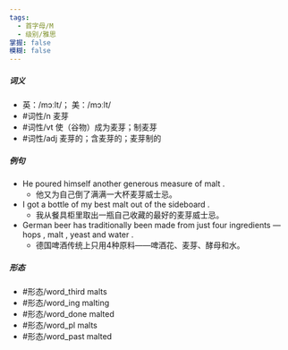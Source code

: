 ```yaml
---
tags:
  - 首字母/M
  - 级别/雅思
掌握: false
模糊: false
---
```

##### 词义
- 英：/mɔːlt/； 美：/mɔːlt/
- #词性/n  麦芽
- #词性/vt  使（谷物）成为麦芽；制麦芽
- #词性/adj  麦芽的；含麦芽的；麦芽制的
##### 例句
- He poured himself another generous measure of malt .
	- 他又为自己倒了满满一大杯麦芽威士忌。
- I got a bottle of my best malt out of the sideboard .
	- 我从餐具柜里取出一瓶自己收藏的最好的麦芽威士忌。
- German beer has traditionally been made from just four ingredients — hops , malt , yeast and water .
	- 德国啤酒传统上只用4种原料——啤酒花、麦芽、酵母和水。
##### 形态
- #形态/word_third malts
- #形态/word_ing malting
- #形态/word_done malted
- #形态/word_pl malts
- #形态/word_past malted
